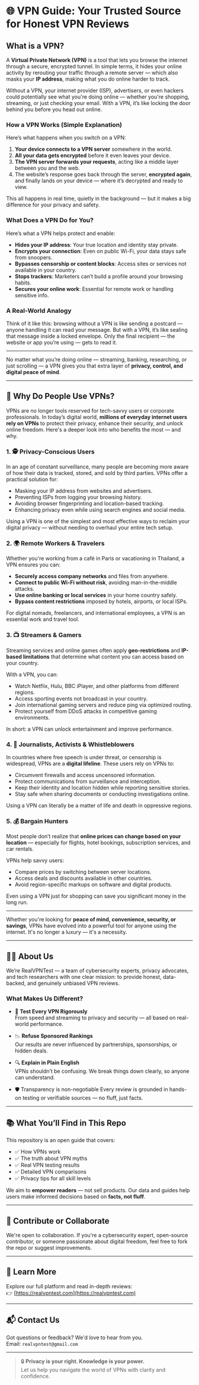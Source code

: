 # 🌐 VPN Guide: Your Trusted Source for Honest VPN Reviews

## What is a VPN?

A **Virtual Private Network (VPN)** is a tool that lets you browse the internet through a secure, encrypted tunnel. In simple terms, it hides your online activity by rerouting your traffic through a remote server — which also masks your **IP address**, making what you do online harder to track.

Without a VPN, your internet provider (ISP), advertisers, or even hackers could potentially see what you're doing online — whether you're shopping, streaming, or just checking your email. With a VPN, it’s like locking the door behind you before you head out online.

### How a VPN Works (Simple Explanation)

Here’s what happens when you switch on a VPN:

1. **Your device connects to a VPN server** somewhere in the world.  
2. **All your data gets encrypted** before it even leaves your device.  
3. **The VPN server forwards your requests**, acting like a middle layer between you and the web.  
4. The website’s response goes back through the server, **encrypted again**, and finally lands on your device — where it’s decrypted and ready to view.

This all happens in real time, quietly in the background — but it makes a big difference for your privacy and safety.

### What Does a VPN Do for You?

Here’s what a VPN helps protect and enable:

- **Hides your IP address**: Your true location and identity stay private.  
- **Encrypts your connection**: Even on public Wi-Fi, your data stays safe from snoopers.  
- **Bypasses censorship or content blocks**: Access sites or services not available in your country.  
- **Stops trackers**: Marketers can’t build a profile around your browsing habits.  
- **Secures your online work**: Essential for remote work or handling sensitive info.

### A Real-World Analogy

Think of it like this: browsing without a VPN is like sending a postcard — anyone handling it can read your message. But with a VPN, it’s like sealing that message inside a locked envelope. Only the final recipient — the website or app you’re using — gets to read it.

---

No matter what you’re doing online — streaming, banking, researching, or just scrolling — a VPN gives you that extra layer of **privacy, control, and digital peace of mind**.


---

## 🧠 Why Do People Use VPNs?

VPNs are no longer tools reserved for tech-savvy users or corporate professionals. In today’s digital world, **millions of everyday internet users rely on VPNs** to protect their privacy, enhance their security, and unlock online freedom. Here's a deeper look into who benefits the most — and why.

### 1. 🕵️ Privacy-Conscious Users

In an age of constant surveillance, many people are becoming more aware of how their data is tracked, stored, and sold by third parties. VPNs offer a practical solution for:

- Masking your IP address from websites and advertisers.  
- Preventing ISPs from logging your browsing history.  
- Avoiding browser fingerprinting and location-based tracking.  
- Enhancing privacy even while using search engines and social media.

Using a VPN is one of the simplest and most effective ways to reclaim your digital privacy — without needing to overhaul your entire tech setup.

### 2. 🌍 Remote Workers & Travelers

Whether you're working from a café in Paris or vacationing in Thailand, a VPN ensures you can:

- **Securely access company networks** and files from anywhere.  
- **Connect to public Wi-Fi without risk**, avoiding man-in-the-middle attacks.  
- **Use online banking or local services** in your home country safely.  
- **Bypass content restrictions** imposed by hotels, airports, or local ISPs.

For digital nomads, freelancers, and international employees, a VPN is an essential work and travel tool.

### 3. 📺 Streamers & Gamers

Streaming services and online games often apply **geo-restrictions** and **IP-based limitations** that determine what content you can access based on your country.

With a VPN, you can:

- Watch Netflix, Hulu, BBC iPlayer, and other platforms from different regions.  
- Access sporting events not broadcast in your country.  
- Join international gaming servers and reduce ping via optimized routing.  
- Protect yourself from DDoS attacks in competitive gaming environments.

In short: a VPN can unlock entertainment and improve performance.

### 4. 📰 Journalists, Activists & Whistleblowers

In countries where free speech is under threat, or censorship is widespread, VPNs are a **digital lifeline**. These users rely on VPNs to:

- Circumvent firewalls and access uncensored information.  
- Protect communications from surveillance and interception.  
- Keep their identity and location hidden while reporting sensitive stories.  
- Stay safe when sharing documents or conducting investigations online.

Using a VPN can literally be a matter of life and death in oppressive regions.

### 5. 💰 Bargain Hunters

Most people don’t realize that **online prices can change based on your location** — especially for flights, hotel bookings, subscription services, and car rentals.

VPNs help savvy users:

- Compare prices by switching between server locations.  
- Access deals and discounts available in other countries.  
- Avoid region-specific markups on software and digital products.

Even using a VPN just for shopping can save you significant money in the long run.

---

Whether you're looking for **peace of mind, convenience, security, or savings**, VPNs have evolved into a powerful tool for anyone using the internet. It's no longer a luxury — it's a necessity.


---

## 👨‍💻 About Us

We’re RealVPNTest — a team of cybersecurity experts, privacy advocates, and tech researchers with one clear mission: to provide honest, data-backed, and genuinely unbiased VPN reviews.

### What Makes Us Different?

- 🧪 **Test Every VPN Rigorously**  
  From speed and streaming to privacy and security — all based on real-world performance.

- 📉 **Refuse Sponsored Rankings**  
  Our results are never influenced by partnerships, sponsorships, or hidden deals.

- 🔍 **Explain in Plain English**  
 VPNs shouldn’t be confusing. We break things down clearly, so anyone can understand.

- 🛡️ Transparency is non-negotiable
  Every review is grounded in hands-on testing or verifiable sources — no fluff, just facts.

---

## 📚 What You’ll Find in This Repo

This repository is an open guide that covers:

- ✅ How VPNs work  
- ✅ The truth about VPN myths  
- ✅ Real VPN testing results  
- ✅ Detailed VPN comparisons  
- ✅ Privacy tips for all skill levels

We aim to **empower readers** — not sell products. Our data and guides help users make informed decisions based on **facts, not fluff**.

---

## 🤝 Contribute or Collaborate

We're open to collaboration. If you're a cybersecurity expert, open-source contributor, or someone passionate about digital freedom, feel free to fork the repo or suggest improvements.

---

## 🔗 Learn More

Explore our full platform and read in-depth reviews:  
👉 [https://realvpntest.com](https://realvpntest.com)

---

## 📬 Contact Us

Got questions or feedback? We'd love to hear from you.  
Email: `realvpntest@gmail.com`  

---

> 🔒 **Privacy is your right. Knowledge is your power.**  
> Let us help you navigate the world of VPNs with clarity and confidence.
